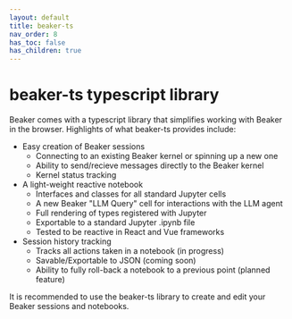 ```yaml
---
layout: default
title: beaker-ts
nav_order: 8
has_toc: false
has_children: true
---
```


# beaker-ts typescript library

Beaker comes with a typescript library that simplifies working with Beaker
in the browser. Highlights of what beaker-ts provides include:

* Easy creation of Beaker sessions
  * Connecting to an existing Beaker kernel or spinning up a new one
  * Ability to send/recieve messages directly to the Beaker kernel
  * Kernel status tracking
* A light-weight reactive notebook
  * Interfaces and classes for all standard Jupyter cells
  * A new Beaker "LLM Query" cell for interactions with the LLM agent
  * Full rendering of types registered with Jupyter
  * Exportable to a standard Jupyter .ipynb file
  * Tested to be reactive in React and Vue frameworks
* Session history tracking
  * Tracks all actions taken in a notebook (in progress)
  * Savable/Exportable to JSON (coming soon)
  * Ability to fully roll-back a notebook to a previous point (planned feature)

It is recommended to use the beaker-ts library to create and edit your Beaker
sessions and notebooks.
